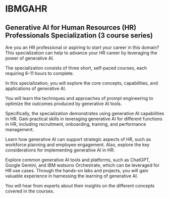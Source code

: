 # IBMGAHR

## Generative AI for Human Resources (HR) Professionals Specialization (3 course series)

Are you an HR professional or aspiring to start your career in this domain? This specialization can help to advance your HR career by leveraging the power of generative AI. 

The specialization consists of three short, self-paced courses, each requiring 6-11 hours to complete. 

In this specialization, you will explore the core concepts, capabilities, and applications of generative AI. 

You will learn the techniques and approaches of prompt engineering to optimize the outcomes produced by generative AI tools. 

Specifically, the specialization demonstrates using generative AI capabilities in HR. Gain practical skills in leveraging generative AI for different functions in HR, including recruitment, onboarding, training, and performance management. 

Learn how generative AI can support strategic aspects of HR, such as workforce planning and employee engagement. Also, explore the key considerations for implementing generative AI in HR. 

Explore common generative AI tools and platforms, such as ChatGPT, Google Gemini, and IBM watsonx Orchestrate, which can be leveraged for HR use cases. Through the hands-on labs and projects, you will gain valuable experience in harnessing the learning of generative AI.

You will hear from experts about their insights on the different concepts covered in the courses. 
